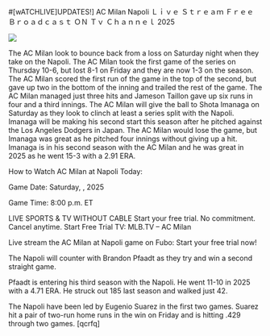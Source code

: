 #[wATCHLIVE]UPDATES!] AC Milan Napoli Ｌｉｖｅ Ｓｔｒｅａｍ Ｆｒｅｅ Ｂｒｏａｄｃａｓｔ ＯＮ Ｔｖ Ｃｈａｎｎｅｌ  2025  
  
  
[![](https://i.imgur.com/qSNzIqt.png)](https://movie.rssnews.media/FpaEzxuL.php)  
  
The AC Milan look to bounce back from a loss on Saturday night when they take on the Napoli. The AC Milan took the first game of the series on Thursday 10-6, but lost 8-1 on Friday and they are now 1-3 on the season. The AC Milan scored the first run of the game in the top of the second, but gave up two in the bottom of the inning and trailed the rest of the game. The AC Milan managed just three hits and Jameson Taillon gave up six runs in four and a third innings. The AC Milan will give the ball to Shota Imanaga on Saturday as they look to clinch at least a series split with the Napoli. Imanaga will be making his second start this season after he pitched against the Los Angeles Dodgers in Japan. The AC Milan would lose the game, but Imanaga was great as he pitched four innings without giving up a hit. Imanaga is in his second season with the AC Milan and he was great in 2025 as he went 15-3 with a 2.91 ERA.

How to Watch AC Milan at Napoli Today:

Game Date: Saturday, , 2025

Game Time: 8:00 p.m. ET

LIVE SPORTS & TV WITHOUT CABLE
Start your free trial. No commitment. Cancel anytime.
Start Free Trial
TV: MLB.TV – AC Milan

Live stream the AC Milan at Napoli game on Fubo: Start your free trial now!

The Napoli will counter with Brandon Pfaadt as they try and win a second straight game.

Pfaadt is entering his third season with the Napoli. He went 11-10 in 2025 with a 4.71 ERA. He struck out 185 last season and walked just 42.

The Napoli have been led by Eugenio Suarez in the first two games. Suarez hit a pair of two-run home runs in the win on Friday and is hitting .429 through two games. [qcrfq]
